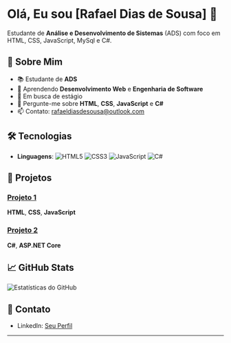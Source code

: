 # Olá, Eu sou [Rafael Dias de Sousa] 👋

Estudante de **Análise e Desenvolvimento de Sistemas** (ADS) com foco em HTML, CSS, JavaScript, MySql e C#.

## 🚀 Sobre Mim

- 📚 Estudante de **ADS**
- 🌱 Aprendendo **Desenvolvimento Web** e **Engenharia de Software**
- 💼 Em busca de estágio
- 💬 Pergunte-me sobre **HTML**, **CSS**, **JavaScript** e **C#**
- 📫 Contato: [rafaeldiasdesousa@outlook.com](mailto:seuemail@example.com)

## 🛠️ Tecnologias

- **Linguagens**: ![HTML5](https://img.shields.io/badge/-HTML5-E34F26?style=flat&logo=html5&logoColor=white) ![CSS3](https://img.shields.io/badge/-CSS3-1572B6?style=flat&logo=css3&logoColor=white) ![JavaScript](https://img.shields.io/badge/-JavaScript-F7DF1E?style=flat&logo=javascript&logoColor=black) ![C#](https://img.shields.io/badge/-C%23-239120?style=flat&logo=c-sharp&logoColor=white)

## 📂 Projetos

### [Projeto 1](https://github.com/seu-usuario/projeto1)
**HTML**, **CSS**, **JavaScript**

### [Projeto 2](https://github.com/seu-usuario/projeto2)
**C#**, **ASP.NET Core**

## 📈 GitHub Stats

![Estatísticas do GitHub](https://github-readme-stats.vercel.app/api?username=seu-usuario&show_icons=true&theme=dracula)

## 📧 Contato

- LinkedIn: [Seu Perfil](https://www.linkedin.com/in/rafaeldiasds/)

---


